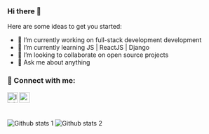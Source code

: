 ### Hi there 👋

Here are some ideas to get you started:

- 🔭 I’m currently working on full-stack development development
- 🌱 I’m currently learning JS | ReactJS | Django
- 👯 I’m looking to collaborate on open source projects
- 💬 Ask me about anything
### 📩 Connect with me:

[<img align="left" alt="linkedin | LinkedIn" width="24px" src="https://raw.githubusercontent.com/peterthehan/peterthehan/master/assets/linkedin.svg" />][linkedin]
[<img align="left" height="24" width="24" src="https://cdn.jsdelivr.net/npm/simple-icons@v4/icons/gmail.svg" />][gmail]

<br />

[linkedin]: https://www.linkedin.com/in/%C3%BClfet-kacay/
[gmail]: mailto:ukacay87@gmail.com
<br />

![Github stats 1](https://github-readme-stats.vercel.app/api?username=UlftKcy&show_icons=true&theme=gradient) 
![Github stats 2](https://github-readme-stats.vercel.app/api?username=UlftKcy&show_icons=true&theme=radical)
